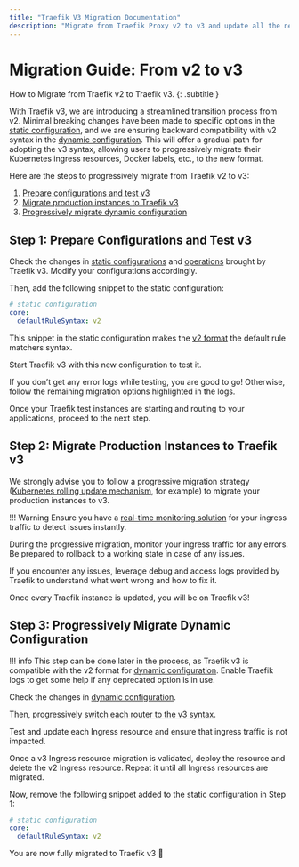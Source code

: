 ```yaml
---
title: "Traefik V3 Migration Documentation"
description: "Migrate from Traefik Proxy v2 to v3 and update all the necessary configurations to take advantage of all the improvements. Read the technical documentation."
---
```


# Migration Guide: From v2 to v3

How to Migrate from Traefik v2 to Traefik v3.
{: .subtitle }

With Traefik v3, we are introducing a streamlined transition process from v2. Minimal breaking changes have been made to specific options in the [static configuration](./v2-to-v3-details.md#static-configuration-changes "Link to static configuration changes"), and we are ensuring backward compatibility with v2 syntax in the [dynamic configuration](./v2-to-v3-details.md#dynamic-configuration-changes "Link to dynamic configuration changes"). This will offer a gradual path for adopting the v3 syntax, allowing users to progressively migrate their Kubernetes ingress resources, Docker labels, etc., to the new format.

Here are the steps to progressively migrate from Traefik v2 to v3:

1. [Prepare configurations and test v3](#step-1-prepare-configurations-and-test-v3)
1. [Migrate production instances to Traefik v3](#step-2-migrate-production-instances-to-traefik-v3)
1. [Progressively migrate dynamic configuration](#step-3-progressively-migrate-dynamic-configuration)

## Step 1: Prepare Configurations and Test v3

Check the changes in [static configurations](./v2-to-v3-details.md#static-configuration-changes "Link to static configuration changes") and [operations](./v2-to-v3-details.md#operations-changes "Link to operations changes") brought by Traefik v3.
Modify your configurations accordingly.

Then, add the following snippet to the static configuration:

```yaml
# static configuration
core:
  defaultRuleSyntax: v2
```

This snippet in the static configuration makes the [v2 format](../migration/v2-to-v3-details.md#configure-the-default-syntax-in-static-configuration "Link to configure default syntax in static config") the default rule matchers syntax.

Start Traefik v3 with this new configuration to test it.

If you don’t get any error logs while testing, you are good to go!
Otherwise, follow the remaining migration options highlighted in the logs.

Once your Traefik test instances are starting and routing to your applications, proceed to the next step.

## Step 2: Migrate Production Instances to Traefik v3

We strongly advise you to follow a progressive migration strategy ([Kubernetes rolling update mechanism](https://kubernetes.io/docs/tutorials/kubernetes-basics/update/update-intro/ "Link to the Kubernetes rolling update documentation"), for example) to migrate your production instances to v3.

!!! Warning
    Ensure you have a [real-time monitoring solution](https://traefik.io/blog/capture-traefik-metrics-for-apps-on-kubernetes-with-prometheus/ "Link to the blog on capturing Traefik metrics with Prometheus") for your ingress traffic to detect issues instantly.

During the progressive migration, monitor your ingress traffic for any errors. Be prepared to rollback to a working state in case of any issues.

If you encounter any issues, leverage debug and access logs provided by Traefik to understand what went wrong and how to fix it.

Once every Traefik instance is updated, you will be on Traefik v3!

## Step 3: Progressively Migrate Dynamic Configuration

!!! info
    This step can be done later in the process, as Traefik v3 is compatible with the v2 format for [dynamic configuration](./v2-to-v3-details.md#dynamic-configuration-changes "Link to dynamic configuration changes").
    Enable Traefik logs to get some help if any deprecated option is in use.

Check the changes in [dynamic configuration](./v2-to-v3-details.md#dynamic-configuration-changes "Link to dynamic configuration changes").

Then, progressively [switch each router to the v3 syntax](./v2-to-v3-details.md#configure-the-syntax-per-router "Link to configuring the syntax per router").

Test and update each Ingress resource and ensure that ingress traffic is not impacted.

Once a v3 Ingress resource migration is validated, deploy the resource and delete the v2 Ingress resource.
Repeat it until all Ingress resources are migrated.

Now, remove the following snippet added to the static configuration in Step 1:

```yaml
# static configuration
core:
  defaultRuleSyntax: v2
```

You are now fully migrated to Traefik v3 🎉
